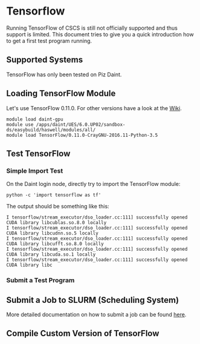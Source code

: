 # Tensorflow
Running TensorFlow of CSCS is still not officially supported and thus support is limited. This document tries to give you a quick introduction how to get a first test program running.

## Supported Systems
TensorFlow has only been tested on Piz Daint.

## Loading TensorFlow Module
Let's use TensorFlow 0.11.0. For other versions have a look at the [Wiki](https://github.com/eth-cscs/TensorFlow/wiki).
```
module load daint-gpu
module use /apps/daint/UES/6.0.UP02/sandbox-ds/easybuild/haswell/modules/all/
module load TensorFlow/0.11.0-CrayGNU-2016.11-Python-3.5
```

## Test TensorFlow

### Simple Import Test
On the Daint login node, directly try to import the TensorFlow module:

```
python -c 'import tensorflow as tf'
```

The output should be something like this:

```
I tensorflow/stream_executor/dso_loader.cc:111] successfully opened CUDA library libcublas.so.8.0 locally
I tensorflow/stream_executor/dso_loader.cc:111] successfully opened CUDA library libcudnn.so.5 locally
I tensorflow/stream_executor/dso_loader.cc:111] successfully opened CUDA library libcufft.so.8.0 locally
I tensorflow/stream_executor/dso_loader.cc:111] successfully opened CUDA library libcuda.so.1 locally
I tensorflow/stream_executor/dso_loader.cc:111] successfully opened CUDA library libc
```

### Submit a Test Program

## Submit a Job to SLURM (Scheduling System)
More detailed documentation on how to submit a job can be found [here](http://user.cscs.ch/getting_started/running_jobs/piz_daint/index.html).

## Compile Custom Version of TensorFlow

